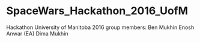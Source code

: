 # SpaceWars_Hackathon_2016_UofM
Hackathon University of Manitoba 2016 
group members:
Ben Mukhin
Enosh Anwar (EA)
Dima Mukhin

